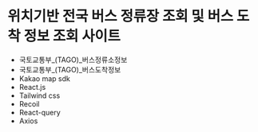 # 위치기반 전국 버스 정류장 조회 및 버스 도착 정보 조회 사이트

- 국토교통부_(TAGO)_버스정류소정보
- 국토교통부_(TAGO)_버스도착정보
- Kakao map sdk
- React.js
- Tailwind css
- Recoil
- React-query
- Axios


